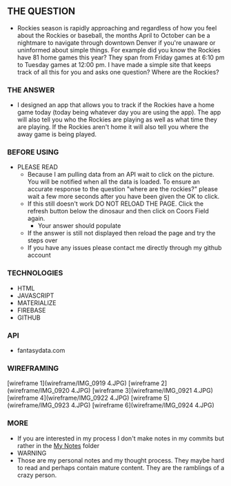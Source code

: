 ## THE QUESTION ###

- Rockies season is rapidly approaching and regardless of how you feel about the Rockies or baseball, the months April to October can be a nightmare to navigate through downtown Denver if you're unaware or uninformed about simple things. For example did you know the Rockies have 81 home games this year? They span from Friday games at 6:10 pm to Tuesday games at 12:00 pm. I have made a simple site that keeps track of all this for you and asks one question? Where are the Rockies?

### THE ANSWER ###

- I designed an app that allows you to track if the Rockies have a home game today (today being whatever day you are using the app). The app will also tell you who the Rockies are playing as well as what time they are playing. If the Rockies aren't home it will also tell you where the away game is being played.

### BEFORE USING ###

- PLEASE READ
  - Because I am pulling data from an API wait to click on the picture. You will be notified when all the data is loaded. To ensure an accurate response to the question "where are the rockies?" please wait a few more seconds after you have been given the OK to click.
  - If this still doesn't work DO NOT RELOAD THE PAGE. Click the refresh button below the dinosaur and then click on Coors Field again.
    - Your answer should populate
  - If the answer is still not displayed then reload the page and try the steps over
  - If you have any issues please contact me directly through my github account

### TECHNOLOGIES ###

- HTML
- JAVASCRIPT
- MATERIALIZE
- FIREBASE
- GITHUB

### API ###

- fantasydata.com

### WIREFRAMING  ###

[wireframe 1](wireframe/IMG_0919 4.JPG)
[wireframe 2](wireframe/IMG_0920 4.JPG)
[wireframe 3](wireframe/IMG_0921 4.JPG)
[wireframe 4](wireframe/IMG_0922 4.JPG)
[wireframe 5](wireframe/IMG_0923 4.JPG)
[wireframe 6](wireframe/IMG_0924 4.JPG)

### MORE ###
- If you are interested in my process I don't make notes in my commits but rather in the [My Notes](Rockies/myNotes.md) folder
- WARNING
 - Those are my personal notes and my thought process. They maybe hard to read and perhaps contain mature content. They are the ramblings of a crazy person.
